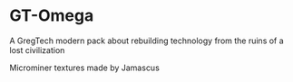 # GT-Omega
A GregTech modern pack about rebuilding technology from the ruins of a lost civilization

Microminer textures made by Jamascus